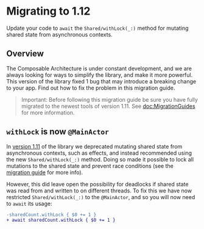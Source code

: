 # Migrating to 1.12

Update your code to `await` the ``Shared/withLock(_:)`` method for mutating shared state from
asynchronous contexts.

## Overview

The Composable Architecture is under constant development, and we are always looking for ways to
simplify the library, and make it more powerful. This version of the library fixed 1 bug that
may introduce a breaking change to your app. Find out how to fix the problem in this migration
guide.

> Important: Before following this migration guide be sure you have fully migrated to the newest
> tools of version 1.11. See <doc:MigrationGuides> for more information.

## `withLock` is now `@MainActor`

In [version 1.11](<doc:MigratingTo1.11>) of the library we deprecated mutating shared state from
asynchronous contexts, such as effects, and instead recommended using the new 
``Shared/withLock(_:)`` method. Doing so made it possible to lock all mutations to the shared state
and prevent race conditions (see the [migration guide](<doc:MigratingTo1.11>) for more info).

However, this did leave open the possibility for deadlocks if shared state was read from and written
to on different threads. To fix this we have now restricted ``Shared/withLock(_:)`` to the
`@MainActor`, and so you will now need to `await` its usage:

```diff
-sharedCount.withLock { $0 += 1 }
+ await sharedCount.withLock { $0 += 1 }
```

